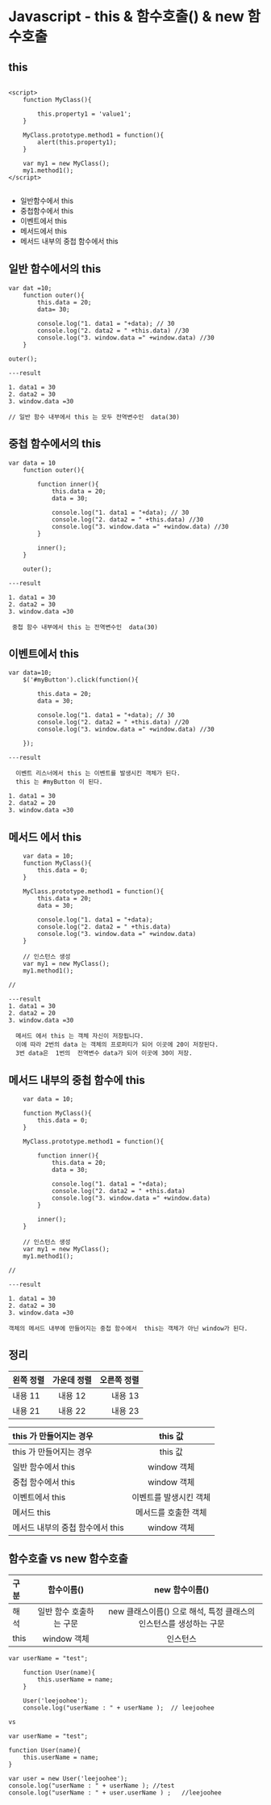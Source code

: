 # Javascript - this & 함수호출() &  new 함수호출 

## this
```

<script>
	function MyClass(){

		this.property1 = 'value1';
	}

	MyClass.prototype.method1 = function(){
		alert(this.property1);
	}

	var my1 = new MyClass();
	my1.method1();
</script>


```

- 일반함수에서 this 
- 중첩함수에서 this
- 이벤트에서 this
- 메서드에서 this 
- 메서드 내부의 중첩 함수에서 this

## 일반 함수에서의 this 
```
var dat =10;
	function outer(){
		this.data = 20;
		data= 30;

		console.log("1. data1 = "+data); // 30
		console.log("2. data2 = " +this.data) //30
		console.log("3. window.data =" +window.data) //30 
	}

outer();

---result

1. data1 = 30
2. data2 = 30
3. window.data =30

// 일반 함수 내부에서 this 는 모두 전역변수인  data(30)

```

## 중첩 함수에서의 this 
```
var data = 10
	function outer(){

		function inner(){
			this.data = 20;
			data = 30;

			console.log("1. data1 = "+data); // 30
			console.log("2. data2 = " +this.data) //30
			console.log("3. window.data =" +window.data) //30 
		}

		inner();
	}

	outer();

---result

1. data1 = 30
2. data2 = 30
3. window.data =30	

 중첩 함수 내부에서 this 는 전역변수인  data(30)
```

## 이벤트에서 this
```
var data=10;
	$('#myButton').click(function(){

		this.data = 20;
		data = 30;

		console.log("1. data1 = "+data); // 30
		console.log("2. data2 = " +this.data) //20
		console.log("3. window.data =" +window.data) //30 

	});

---result

  이벤트 리스너에서 this 는 이벤트를 발생시킨 객체가 된다. 
  this 는 #myButton 이 된다. 

1. data1 = 30
2. data2 = 20
3. window.data =30	

```

## 메서드 에서 this
```
    var data = 10;
	function MyClass(){
		this.data = 0;
	}

	MyClass.prototype.method1 = function(){
		this.data = 20;
		data = 30;

		console.log("1. data1 = "+data); 
		console.log("2. data2 = " +this.data) 
		console.log("3. window.data =" +window.data)  
	}

	// 인스턴스 생성 
	var my1 = new MyClass();
	my1.method1();

// 

---result
1. data1 = 30
2. data2 = 20
3. window.data =30
	
  메서드 에서 this 는 객체 자신이 저장됩니다. 
  이에 따라 2번의 data 는 객체의 프로퍼티가 되어 이곳에 20이 저장된다. 
  3번 data은  1번의  전역변수 data가 되어 이곳에 30이 저장.  
```


## 메서드 내부의 중첩 함수에 this
```
    var data = 10;
	
	function MyClass(){
		this.data = 0;
	}

	MyClass.prototype.method1 = function(){
		
		function inner(){
			this.data = 20;
			data = 30;

			console.log("1. data1 = "+data); 
			console.log("2. data2 = " +this.data) 
			console.log("3. window.data =" +window.data)  
		}
		
		inner();	
	}

	// 인스턴스 생성 
	var my1 = new MyClass();
	my1.method1();

// 	

---result

1. data1 = 30
2. data2 = 30
3. window.data =30

객체의 메서드 내부에 만들어지는 중첩 함수에서  this는 객체가 아닌 window가 된다. 

```


## 정리 
| 왼쪽 정렬 | 가운데 정렬 | 오른쪽 정렬 |
| :--- | :---: | ---: |
| 내용 11 | 내용 12 | 내용 13 |
| 내용 21 | 내용 22 | 내용 23 |


| this 가 만들어지는 경우 | this 값  |
|        :---         | :---:    |
| this 가 만들어지는 경우 | this 값  |
| 일반 함수에서 this | window 객체   |
| 중첩 함수에서 this | window 객체   |
| 이벤트에서 this | 이벤트를 발생시킨 객체 |
| 메서드 this | 메서드를 호출한 객체   |
| 메서드 내부의 중첩 함수에서 this | window 객체 |

 
## 함수호출 vs new 함수호출 
| 구분 | 함수이름() | new 함수이름() |
| :--- | :---: | :---: |
| 해석 | 일반 함수 호출하는 구문 | new 클래스이름() 으로 해석, 특정 클래스의 인스턴스를 생성하는 구문 |
| this | window 객체 | 인스턴스 |


```
var userName = "test";

	function User(name){
		this.userName = name;
	}

 	User('leejoohee');
 	console.log("userName : " + userName );  // leejoohee

vs

var userName = "test";

function User(name){
	this.userName = name;
}

var user = new User('leejoohee');
console.log("userName : " + userName ); //test 
console.log("userName : " + user.userName ) ;	//leejoohee
```
